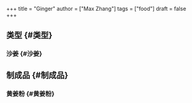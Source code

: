 +++
title = "Ginger"
author = ["Max Zhang"]
tags = ["food"]
draft = false
+++

## 类型 {#类型}


### 沙姜 {#沙姜}


## 制成品 {#制成品}


### 黄姜粉 {#黄姜粉}
